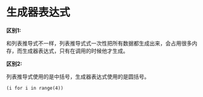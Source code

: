 # 生成器表达式

**区别1:**

和列表推导式不一样，列表推导式式一次性把所有数据都生成出来，会占用很多内存，而生成器表达式，只有在调用的时候他才生成。

**区别2:**

列表推导式使用的是中括号，生成器表达式使用的是圆括号。

```
(i for i in range(4))
```

